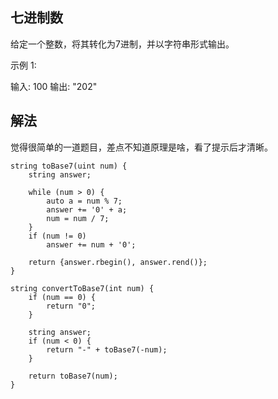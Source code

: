## 七进制数

给定一个整数，将其转化为7进制，并以字符串形式输出。

示例 1:

输入: 100
输出: "202"

## 解法

觉得很简单的一道题目，差点不知道原理是啥，看了提示后才清晰。

```
string toBase7(uint num) {
    string answer;

    while (num > 0) {
        auto a = num % 7;
        answer += '0' + a;
        num = num / 7;
    }
    if (num != 0)
        answer += num + '0';

    return {answer.rbegin(), answer.rend()};
}

string convertToBase7(int num) {
    if (num == 0) {
        return "0";
    }

    string answer;
    if (num < 0) {
        return "-" + toBase7(-num);
    }

    return toBase7(num);
}
```
